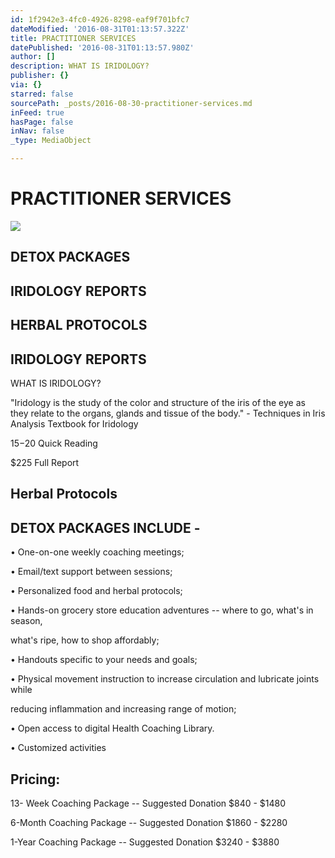 ```yaml
---
id: 1f2942e3-4fc0-4926-8298-eaf9f701bfc7
dateModified: '2016-08-31T01:13:57.322Z'
title: PRACTITIONER SERVICES
datePublished: '2016-08-31T01:13:57.980Z'
author: []
description: WHAT IS IRIDOLOGY?
publisher: {}
via: {}
starred: false
sourcePath: _posts/2016-08-30-practitioner-services.md
inFeed: true
hasPage: false
inNav: false
_type: MediaObject

---
```

# PRACTITIONER SERVICES
![](https://s3-us-west-2.amazonaws.com/the-grid-img/p/996fcc70c90ba46671b02f89e0f4a0b890529b6c.jpg)

## DETOX PACKAGES

## IRIDOLOGY REPORTS

## HERBAL PROTOCOLS

## IRIDOLOGY REPORTS

WHAT IS IRIDOLOGY?

"Iridology is the study of the color and structure of the iris of the eye as they relate to the organs, glands and tissue of the body." - Techniques in Iris Analysis Textbook for Iridology

$15-$20 Quick Reading

$225 Full Report

## Herbal Protocols

## DETOX PACKAGES INCLUDE -

• One-on-one weekly coaching meetings;

• Email/text support between sessions;

• Personalized food and herbal protocols;

• Hands-on grocery store education adventures -- where to go, what's in season,

what's ripe, how to shop affordably;

• Handouts specific to your needs and goals;

• Physical movement instruction to increase circulation and lubricate joints while

reducing inflammation and increasing range of motion;

• Open access to digital Health Coaching Library.

• Customized activities

## Pricing:

13- Week Coaching Package -- Suggested Donation $840 - $1480

6-Month Coaching Package -- Suggested Donation $1860 - $2280

1-Year Coaching Package -- Suggested Donation $3240 - $3880